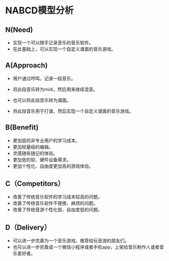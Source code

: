 # **NABCD模型分析**

## N(Need)

* 实现一个可以随手记录音乐的音乐软件。
* 在此基础上，可以实现一个自定义谱面的音乐游戏。



## A(Approach)

* 用户通过哼鸣，记录一段音乐。

* 将此段音乐转为midi，然后用来继续混音。

* 也可以将此段音乐转为谱面。

* 将此段音乐用于打谱，然后实现一个自定义谱面的音乐游戏。


## B(Benefit)

* 更加低的非专业用户的学习成本。
* 更加轻量级的编辑。
* 灵感随有随记的体验。
* 更加低的软、硬件设备需求。
* 更加个性化、自由度更加高的游戏体验。

## C（Competitors）

 * 改善了传统音乐软件的学习成本较高的问题。
 * 改善了传统音乐软件不便携、麻烦的问题。
 * 改善了传统音游个性化低、自由度低的问题。



## D（Delivery）

* 可以进一步完善为一个音乐游戏，推荐给玩音游的朋友们。
* 也可以进一步完善成一个微信小程序或者手机app，上架给音乐制作人或者音乐爱好者。





